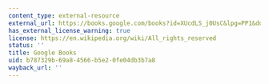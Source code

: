 ```yaml
---
content_type: external-resource
external_url: https://books.google.com/books?id=XUcdLS_j0UsC&lpg=PP1&dq=the%20immense%20journey&pg=PA163#v=onepage&q&f=false
has_external_license_warning: true
license: https://en.wikipedia.org/wiki/All_rights_reserved
status: ''
title: Google Books
uid: b787329b-69a8-4566-b5e2-0fe04db3b7a8
wayback_url: ''
---
```

